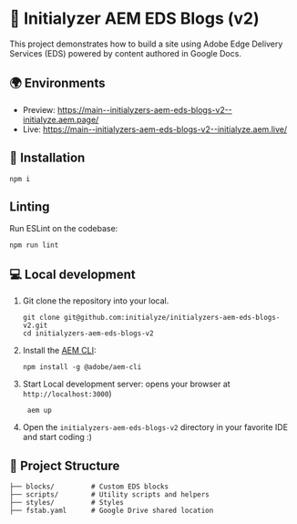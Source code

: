 # 🧩 Initialyzer AEM EDS Blogs (v2)
This project demonstrates how to build a site using Adobe Edge Delivery Services (EDS) powered by content authored in Google Docs.

## 🌍 Environments
- Preview: https://main--initialyzers-aem-eds-blogs-v2--initialyze.aem.page/
- Live: https://main--initialyzers-aem-eds-blogs-v2--initialyze.aem.live/

## 🚀 Installation

```
npm i
```
## Linting
Run ESLint on the codebase:
```
npm run lint
```

## 💻 Local development

1. Git clone the repository into your local. 
   ```
   git clone git@github.com:initialyze/initialyzers-aem-eds-blogs-v2.git
   cd initialyzers-aem-eds-blogs-v2
   ```
2. Install the [AEM CLI](https://github.com/adobe/helix-cli): 
   ```
   npm install -g @adobe/aem-cli
   ```
3. Start Local development server: 
   opens your browser at `http://localhost:3000`) 
   ```
    aem up 
   ```
4. Open the `initialyzers-aem-eds-blogs-v2` directory in your favorite IDE and start coding :)


## 📂 Project Structure

```
├── blocks/         # Custom EDS blocks
├── scripts/        # Utility scripts and helpers
├── styles/         # Styles 
├── fstab.yaml      # Google Drive shared location 
```

